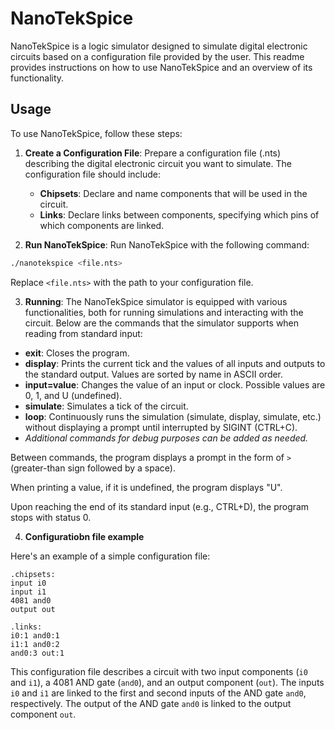 # NanoTekSpice

NanoTekSpice is a logic simulator designed to simulate digital electronic circuits based on a configuration file provided by the user. This readme provides instructions on how to use NanoTekSpice and an overview of its functionality.

## Usage

To use NanoTekSpice, follow these steps:

1. **Create a Configuration File**: Prepare a configuration file (.nts) describing the digital electronic circuit you want to simulate. The configuration file should include:
   - **Chipsets**: Declare and name components that will be used in the circuit.
   - **Links**: Declare links between components, specifying which pins of which components are linked.

2. **Run NanoTekSpice**: Run NanoTekSpice with the following command:
  ```bash
  ./nanotekspice <file.nts>
  ```
Replace `<file.nts>` with the path to your configuration file.

3. **Running**: The NanoTekSpice simulator is equipped with various functionalities, both for running simulations and interacting with the circuit. Below are the commands that the simulator supports when reading from standard input:

- **exit**: Closes the program.
- **display**: Prints the current tick and the values of all inputs and outputs to the standard output. Values are sorted by name in ASCII order.
- **input=value**: Changes the value of an input or clock. Possible values are 0, 1, and U (undefined).
- **simulate**: Simulates a tick of the circuit.
- **loop**: Continuously runs the simulation (simulate, display, simulate, etc.) without displaying a prompt until interrupted by SIGINT (CTRL+C).
- *Additional commands for debug purposes can be added as needed.*

Between commands, the program displays a prompt in the form of `> ` (greater-than sign followed by a space).

When printing a value, if it is undefined, the program displays "U".

Upon reaching the end of its standard input (e.g., CTRL+D), the program stops with status 0.

4. **Configuratiobn file example**

Here's an example of a simple configuration file:

```nts
.chipsets:
input i0
input i1
4081 and0
output out

.links:
i0:1 and0:1
i1:1 and0:2
and0:3 out:1
````

This configuration file describes a circuit with two input components (`i0` and `i1`), a 4081 AND gate (`and0`), and an output component (`out`). The inputs `i0` and `i1` are linked to the first and second inputs of the AND gate `and0`, respectively. The output of the AND gate `and0` is linked to the output component `out`.
